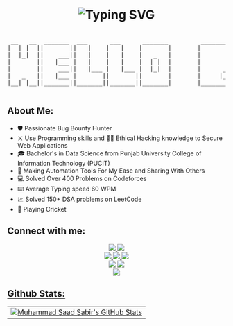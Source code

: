 <div align="center">
    <h1>
        <img src="https://readme-typing-svg.herokuapp.com?font=Jetbrains+mono&size=30&duration=3000&color=ffffff&center=true&vCenter=true&width=1000&lines=Hey..+I'm+Muhammad+Saad+Sabir;This+is..;..my+Github..;" alt="Typing SVG"/>
    </h1>
</div>
<pre align="center">    
 __   __  _______  ___      ___      _______         _______  _______  ______   _______  ______    _______ 
|  | |  ||       ||   |    |   |    |       |       |       ||       ||      | |       ||    _ |  |       |
|  |_|  ||    ___||   |    |   |    |   _   |       |       ||   _   ||  _    ||    ___||   | ||  |  _____|
|       ||   |___ |   |    |   |    |  | |  |       |       ||  | |  || | |   ||   |___ |   |_||_ | |_____ 
|       ||    ___||   |___ |   |___ |  |_|  |       |      _||  |_|  || |_|   ||    ___||    __  ||_____  |
|   _   ||   |___ |       ||       ||       |       |     |_ |       ||       ||   |___ |   |  | | _____| |
|__| |__||_______||_______||_______||_______|       |_______||_______||______| |_______||___|  |_||_______|
                                                                   
</pre>

## About Me:

- 🛡️ Passionate Bug Bounty Hunter
- ⚔️ Use Programming skills and 🕵️‍♂️ Ethical Hacking knowledge to Secure Web Applications
- 🎓 Bachelor's in Data Science from Punjab University College of Information Technology (PUCIT)
- 🔧 Making Automation Tools For My Ease and Sharing With Others 
- 💻 Solved Over 400 Problems on Codeforces 
- ⌨️ Average Typing speed 60 WPM 
- 📈 Solved 150+ DSA problems on LeetCode 
- 🏏 Playing Cricket


## Connect with me:
<div align="center", justify-content="center">
  <a href="www.linkedin.com/in/muhammad-saad-sabir08/" target="_blank">
    <img src="https://img.shields.io/badge/-Connect%20On%20LinkedIn-0077B5?style=flat&logo=Linkedin&logoColor=white" />
  </a>
  <a target="_blank" href="mailto:saadsbr789@gmail.com">
    <img src="https://img.shields.io/badge/-Mail%20Me%20Here-D14836?style=flat&logo=Gmail&logoColor=white" />
  </a>
</div>

<div align="center">
  <a href="https://leetcode.com/u/saad_sbr/" target="_blank">
    <img src="https://img.shields.io/badge/-Leetcode Profile-FFA116?style=flat&logo=LeetCode&logoColor=white" />
  </a>
  <a href="https://codeforces.com/profile/saadsbr" target="_blank">
    <img src="https://img.shields.io/badge/-Competitve Journey On Codeforces-B92026?style=flat&logo=Codeforces&logoColor=white" />
  </a>
  <a href="https://atcoder.jp/users/saadsbr" target="_blank">
    <img src="https://img.shields.io/badge/-Atcoder Profile-CFD1D2?style=flat&logo=atcoder&logoColor=white" />
  </a>
</div>
<div align="center">
  <a href="https://tryhackme.com/r/p/msaadsbr" target="_blank">
    <img src="https://img.shields.io/badge/-TryHackMe For Learning-EB0037?style=flat&logo=Tryhackme&logoColor=white" />
  </a>
  <a href="https://bugcrowd.com/msaadsbr" target="_blank">
    <img src="https://img.shields.io/badge/-Bug Bounty Journey On BugCrowd-DE6C1C?style=flat&logo=Bugcrowd&logoColor=white" />
  </a>
</div>
<div align="center">
    <a href="https://github.com/msaadsbr" target="_blank">
    <img src="https://img.shields.io/badge/-Github For Useful Resources-0d1117?style=flat&logo=Github&logoColor=white" />
</div>

## Github Stats:
<table align="center" width="100%" height="100%" >
    <tr>
       <td><img style="border: none;" src="https://github-profile-summary-cards.vercel.app/api/cards/profile-details?username=msaadsbr&theme=github_dark" alt="Muhammad Saad Sabir's GitHub Stats"/></td>
    </tr>
 </table>

<h2 align="center">💻 Check Out My Repos ⬇️ </h2>

